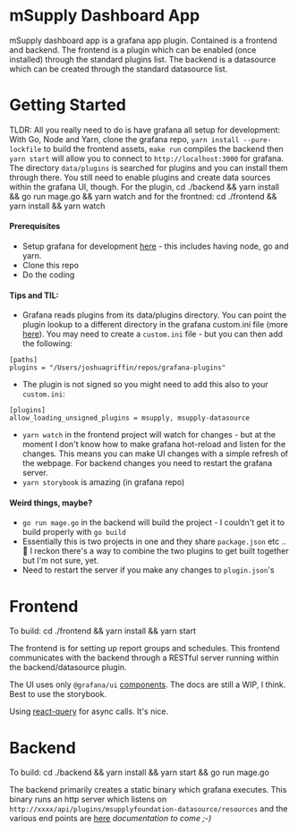 # mSupply Dashboard App

mSupply dashboard app is a grafana app plugin. Contained is a frontend and backend. The frontend is a plugin which can be enabled (once installed) through the standard plugins list. The backend is a datasource which can be created through the standard datasource list.

# Getting Started

TLDR: All you really need to do is have grafana all setup for development: With Go, Node and Yarn, clone the grafana repo, `yarn install --pure-lockfile` to build the frontend assets, `make run` compiles the backend then `yarn start` will allow you to connect to `http://localhost:3000` for grafana. The directory `data/plugins` is searched for plugins and you can install them through there. You still need to enable plugins and create data sources within the grafana UI, though. For the plugin, cd ./backend && yarn install && go run mage.go && yarn watch and for the frontned: cd ./frontend && yarn install && yarn watch

#### Prerequisites

- Setup grafana for development [here](https://github.com/grafana/grafana/blob/master/contribute/developer-guide.md) - this includes having node, go and yarn.
- Clone this repo
- Do the coding

#### Tips and TIL:

- Grafana reads plugins from its data/plugins directory. You can point the plugin lookup to a different directory in the grafana custom.ini file (more [here](https://grafana.com/docs/grafana/latest/administration/configuration/)). You may need to create a `custom.ini` file - but you can then add the following:

```
[paths]
plugins = "/Users/joshuagriffin/repos/grafana-plugins"
```

- The plugin is not signed so you might need to add this also to your `custom.ini`:

```
[plugins]
allow_loading_unsigned_plugins = msupply, msupply-datasource
```

- `yarn watch` in the frontend project will watch for changes - but at the moment I don't know how to make grafana hot-reload and listen for the changes. This means you can make UI changes with a simple refresh of the webpage. For backend changes you need to restart the grafana server.
- `yarn storybook` is amazing (in grafana repo)

#### Weird things, maybe?

- `go run mage.go` in the backend will build the project - I couldn't get it to build properly with `go build`
- Essentially this is two projects in one and they share `package.json` etc .. :shrug: I reckon there's a way to combine the two plugins to get built together but I'm not sure, yet.
- Need to restart the server if you make any changes to `plugin.json`'s

# Frontend

To build: cd ./frontend && yarn install && yarn start

The frontend is for setting up report groups and schedules. This frontend communicates with the backend through a RESTful server running within the backend/datasource plugin.

The UI uses only `@grafana/ui` [components](https://grafana.com/docs/grafana/latest/packages_api/ui/). The docs are still a WIP, I think. Best to use the storybook.

Using [react-query](https://github.com/tannerlinsley/react-query) for async calls. It's nice.

# Backend

To build: cd ./backend && yarn install && yarn start && go run mage.go

The backend primarily creates a static binary which grafana executes. This binary runs an http server which listens on `http://xxxx/api/plugins/msupplyfoundation-datasource/resources` and the various end points are [here](https://github.com/openmsupply/msupply-dashboard-app/blob/869132fa53b41601bf9459a7c0ab00bdf8ec5476/backend/pkg/http_handler.go#L65-L91) _documentation to come ;-)_

